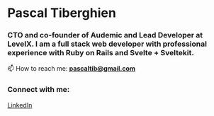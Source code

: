 # Pascal Tiberghien

### CTO and co-founder of Audemic and Lead Developer at LevelX. I am a full stack web developer with professional experience with Ruby on Rails and Svelte + Sveltekit.

📫 How to reach me: **pascaltib@gmail.com**

### Connect with me:
[LinkedIn](https://linkedin.com/in/pascaltib)

